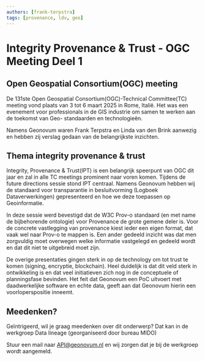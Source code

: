 ```yaml
---
authors: [frank-terpstra]
tags: [provenance, ldv, geo]
---
```

 
# Integrity Provenance & Trust - OGC Meeting Deel 1

## Open Geospatial Consortium(OGC) meeting

De 131ste Open Geospatial Consortium(OGC)-Technical Committee(TC) meeting vond plaats van 3 tot 6 maart 2025 in Rome, Italië. Het was een evenement voor professionals in de GIS industrie om samen te werken aan de toekomst van Geo- standaarden en technologieën. 

<!-- truncate -->

Namens Geonovum waren Frank Terpstra en Linda van den Brink aanwezig en hebben zij verslag gedaan van de belangrijkste inzichten.  

 

## Thema integrity provenance & trust 

Integrity, Provenance & Trust(IPT) is een belangrijk speerpunt van OGC dit jaar en zal in alle TC meetings prominent naar voren komen. Tijdens de future directions sessie stond IPT centraal. Namens Geonovum hebben wij de standaard voor transparantie in besluitvorming (Logboek Dataverwerkingen) gepresenteerd en hoe we deze toepassen op Geoinformatie.  

In deze sessie werd bevestigd dat de W3C Prov-o standaard (en met name de bijbehorende ontologie)  voor Provenance de grote gemene deler is. Voor  de concrete vastlegging van provenance kiest ieder een eigen format, dat vaak wel naar Prov-o te mappen is. Een ander gedeeld inzicht was  dat men zorgvuldig moet overwegen welke informatie  vastgelegd en gedeeld wordt en dat dit niet te uitgebreid moet zijn.  

De overige presentaties gingen sterk in op de technology om tot trust te komen (signing, encryptie, blockchain). Heel duidelijk is dat dit veld sterk in ontwikkeling is en dat veel initiatieven zich nog in de conceptuele of planningsfase bevinden. Het feit dat Geonovum een PoC uitvoert met daadwerkelijke software en echte data, geeft aan dat Geonovum hierin een voorloperspositie inneemt. 

## Meedenken? 

Geïntrigeerd, wil je graag meedenken over dit onderwerp? Dat kan in de werkgroep Data lineage (georganiseerd door bureau MIDO) 

Stuur een mail naar API@geonovum.nl en wij zorgen dat je bij de werkgroep wordt aangemeld.  